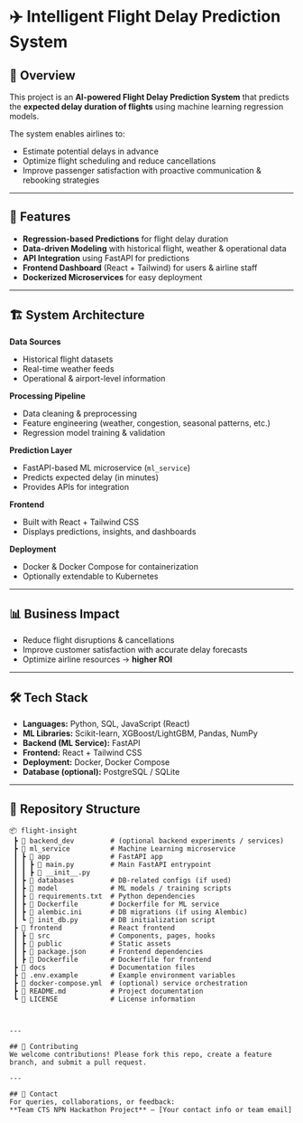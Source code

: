 # ✈️ Intelligent Flight Delay Prediction System

## 📌 Overview
This project is an **AI-powered Flight Delay Prediction System** that predicts the **expected delay duration of flights** using machine learning regression models.  

The system enables airlines to:
- Estimate potential delays in advance  
- Optimize flight scheduling and reduce cancellations  
- Improve passenger satisfaction with proactive communication & rebooking strategies  

---

## 🚀 Features
- **Regression-based Predictions** for flight delay duration  
- **Data-driven Modeling** with historical flight, weather & operational data  
- **API Integration** using FastAPI for predictions  
- **Frontend Dashboard** (React + Tailwind) for users & airline staff  
- **Dockerized Microservices** for easy deployment  

---

## 🏗️ System Architecture
**Data Sources**
- Historical flight datasets  
- Real-time weather feeds  
- Operational & airport-level information  

**Processing Pipeline**
- Data cleaning & preprocessing  
- Feature engineering (weather, congestion, seasonal patterns, etc.)  
- Regression model training & validation  

**Prediction Layer**
- FastAPI-based ML microservice (`ml_service`)  
- Predicts expected delay (in minutes)  
- Provides APIs for integration  

**Frontend**
- Built with React + Tailwind CSS  
- Displays predictions, insights, and dashboards  

**Deployment**
- Docker & Docker Compose for containerization  
- Optionally extendable to Kubernetes  

---

## 📊 Business Impact
- Reduce flight disruptions & cancellations  
- Improve customer satisfaction with accurate delay forecasts  
- Optimize airline resources → **higher ROI**  

---

## 🛠️ Tech Stack
- **Languages:** Python, SQL, JavaScript (React)  
- **ML Libraries:** Scikit-learn, XGBoost/LightGBM, Pandas, NumPy  
- **Backend (ML Service):** FastAPI  
- **Frontend:** React + Tailwind CSS  
- **Deployment:** Docker, Docker Compose  
- **Database (optional):** PostgreSQL / SQLite  

---

## 📂 Repository Structure
```plaintext
📦 flight-insight
 ┣ 📂 backend_dev         # (optional backend experiments / services)
 ┣ 📂 ml_service          # Machine Learning microservice
 ┃ ┣ 📂 app               # FastAPI app
 ┃ ┃ ┣ 📄 main.py         # Main FastAPI entrypoint
 ┃ ┃ ┣ 📄 __init__.py
 ┃ ┣ 📂 databases         # DB-related configs (if used)
 ┃ ┣ 📂 model             # ML models / training scripts
 ┃ ┣ 📄 requirements.txt  # Python dependencies
 ┃ ┣ 📄 Dockerfile        # Dockerfile for ML service
 ┃ ┣ 📄 alembic.ini       # DB migrations (if using Alembic)
 ┃ ┗ 📄 init_db.py        # DB initialization script
 ┣ 📂 frontend            # React frontend
 ┃ ┣ 📂 src               # Components, pages, hooks
 ┃ ┣ 📂 public            # Static assets
 ┃ ┣ 📄 package.json      # Frontend dependencies
 ┃ ┣ 📄 Dockerfile        # Dockerfile for frontend
 ┣ 📂 docs                # Documentation files
 ┣ 📄 .env.example        # Example environment variables
 ┣ 📄 docker-compose.yml  # (optional) service orchestration
 ┣ 📄 README.md           # Project documentation
 ┗ 📄 LICENSE             # License information



---

## 🤝 Contributing
We welcome contributions! Please fork this repo, create a feature branch, and submit a pull request.  

---

## 📧 Contact
For queries, collaborations, or feedback:  
**Team CTS NPN Hackathon Project** – [Your contact info or team email]  

